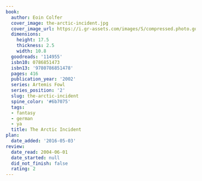 ```yaml
---
book:
  author: Eoin Colfer
  cover_image: the-arctic-incident.jpg
  cover_image_url: https://i.gr-assets.com/images/S/compressed.photo.goodreads.com/books/1388294381l/114955.jpg
  dimensions:
    height: 17.5
    thickness: 2.5
    width: 10.8
  goodreads: '114955'
  isbn10: 0786851473
  isbn13: '9780786851478'
  pages: 416
  publication_year: '2002'
  series: Artemis Fowl
  series_position: '2'
  slug: the-arctic-incident
  spine_color: '#6b7075'
  tags:
  - fantasy
  - german
  - ya
  title: The Arctic Incident
plan:
  date_added: '2016-05-03'
review:
  date_read: 2004-06-01
  date_started: null
  did_not_finish: false
  rating: 2
---
```

